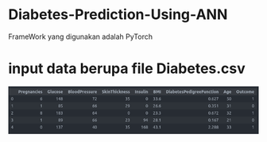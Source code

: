# Diabetes-Prediction-Using-ANN
FrameWork yang digunakan adalah PyTorch
# input data berupa file Diabetes.csv
![demo](https://github.com/rammahayufitra/Diabetes-Prediction-Using-ANN/blob/main/screenshot/Screenshot%20from%202021-10-23%2010-00-02.png)

